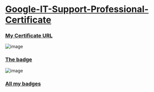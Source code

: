 # [Google-IT-Support-Professional-Certificate](https://www.coursera.org/professional-certificates/google-it-support)

### [My Certificate URL](https://coursera.org/share/9495d219c6777aa1167e50847e4238a1)

![image](https://user-images.githubusercontent.com/98630446/156114616-fba858de-d39e-47de-ad60-06e655597c4a.png)

### [The badge](https://www.credly.com/badges/8d7d493e-3d10-47a8-9426-3a2a322bfe52/public_url)

![image](https://user-images.githubusercontent.com/98630446/156277352-21443b2d-b5c4-4c9b-b66a-f0f97ee4a697.png)

### [All my badges](https://www.credly.com/users/vladlen-kulikov/badges)
